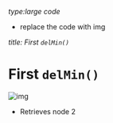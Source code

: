 _type:large code_
 - replace the code with img

_title: First `delMin()`_
# First `delMin()`
![img](https://i.imgur.com/SgrYZlc.png)

- Retrieves node 2 
